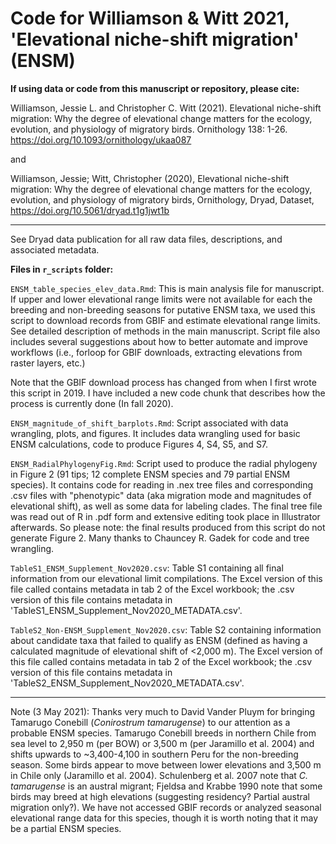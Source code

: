 # Code for Williamson &amp; Witt 2021, 'Elevational niche-shift migration' (ENSM)
 
**If using data or code from this manuscript or repository, please cite:** 

Williamson, Jessie L. and Christopher C. Witt (2021). Elevational niche-shift migration: Why the degree of elevational change matters for the ecology, evolution, and physiology of migratory birds. Ornithology 138: 1-26. https://doi.org/10.1093/ornithology/ukaa087

and 

Williamson, Jessie; Witt, Christopher (2020), Elevational niche-shift migration: Why the degree of elevational change matters for the ecology, evolution, and physiology of migratory birds, Ornithology, Dryad, Dataset, https://doi.org/10.5061/dryad.t1g1jwt1b


---

See Dryad data publication for all raw data files, descriptions, and associated metadata. 

**Files in `r_scripts` folder:**

`ENSM_table_species_elev_data.Rmd`: This is main analysis file for manuscript. If upper and lower elevational range limits were not available for each the breeding and non-breeding seasons for putative ENSM taxa, we used this script to download records from GBIF and estimate elevational range limits. See detailed description of methods in the main manuscript. Script file also includes several suggestions about how to better automate and improve workflows (i.e., forloop for GBIF downloads, extracting elevations from raster layers, etc.)

Note that the GBIF download process has changed from when I first wrote this script in 2019. I have included a new code chunk that describes how the process is currently done (In fall 2020).

`ENSM_magnitude_of_shift_barplots.Rmd`: Script associated with data wrangling, plots, and figures. It includes data wrangling used for basic ENSM calculations, code to produce Figures 4, S4, S5, and S7. 

`ENSM_RadialPhylogenyFig.Rmd`: Script used to produce the radial phylogeny in Figure 2 (91 tips; 12 complete ENSM species and 79 partial ENSM species). It contains code for reading in .nex tree files and corresponding .csv files with "phenotypic" data (aka migration mode and magnitudes of elevational shift), as well as some data for labeling clades. The final tree file was read out of R in .pdf form and extensive editing took place in Illustrator afterwards. So please note: the final results produced from this script do not generate Figure 2. Many thanks to Chauncey R. Gadek for code and tree wrangling.

`TableS1_ENSM_Supplement_Nov2020.csv`: Table S1 containing all final information from our elevational limit compilations. The Excel version of this file called contains metadata in tab 2 of the Excel workbook; the .csv version of this file contains metadata in 'TableS1_ENSM_Supplement_Nov2020_METADATA.csv'.  

`TableS2_Non-ENSM_Supplement_Nov2020.csv`: Table S2 containing information about candidate taxa that failed to qualify as ENSM (defined as having a calculated magnitude of elevational shift of <2,000 m). The Excel version of this file called contains metadata in tab 2 of the Excel workbook; the .csv version of this file contains metadata in 'TableS2_ENSM_Supplement_Nov2020_METADATA.csv'.  

---

Note (3 May 2021): Thanks very much to David Vander Pluym for bringing Tamarugo Conebill (*Conirostrum tamarugense*) to our attention as a probable ENSM species. Tamarugo Conebill breeds in northern Chile from sea level to 2,950 m (per BOW) or 3,500 m (per Jaramillo et al. 2004) and shifts upwards to ~3,400-4,100 in southern Peru for the non-breeding season. Some birds appear to move between lower elevations and 3,500 m in Chile only (Jaramillo et al. 2004). Schulenberg et al. 2007 note that *C. tamarugense* is an austral migrant; Fjeldsa and Krabbe 1990 note that some birds may breed at high elevations (suggesting residency? Partial austral migration only?). We have not accessed GBIF records or analyzed seasonal elevational range data for this species, though it is worth noting that it may be a partial ENSM species. 
